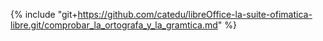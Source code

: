 {% include "git+https://github.com/catedu/libreOffice-la-suite-ofimatica-libre.git/comprobar_la_ortografa_y_la_gramtica.md" %}